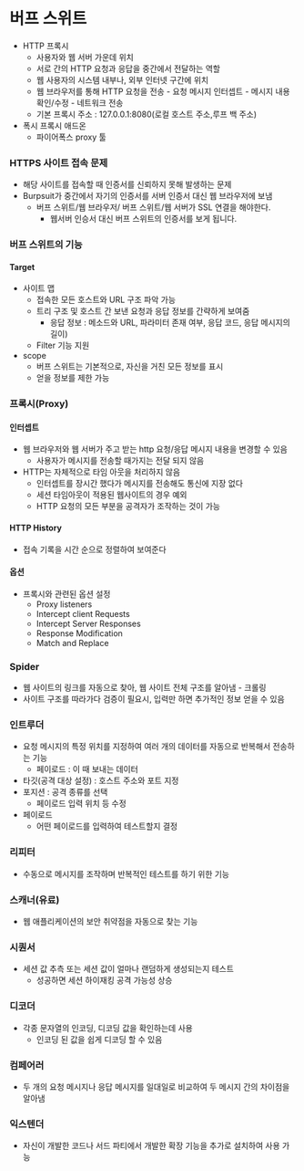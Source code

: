 # 버프 스위트

- HTTP 프록시
  - 사용자와 웹 서버 가운데 위치
  - 서로 간의 HTTP 요청과 응답을 중간에서 전달하는 역할
  - 웹 사용자의 시스템 내부나, 외부 인터넷 구간에 위치
  - 웹 브라우저를 통해 HTTP 요청을 전송 - 요청 메시지 인터셉트 - 메시지 내용 확인/수정 - 네트워크 전송
  - 기본 프록시 주소 : 127.0.0.1:8080(로컬 호스트 주소,루프 백 주소)
- 폭시 프록시 애드온
  - 파이어폭스 proxy 툴

### HTTPS 사이트 접속 문제

- 해당 사이트를 접속할 때 인증서를 신뢰하지 못해 발생하는 문제
- Burpsuit가 중간에서 자기의 인증서를 서버 인증서 대신 웹 브라우저에 보냄
  - 버프 스위트/웹 브라우저/ 버프 스위트/웹 서버가 SSL 연결을 해야한다.
    - 웹서버 인승서 대신 버프 스위트의 인증서를 보게 됩니다.

### 버프 스위트의 기능

#### Target

- 사이트 맵
  - 접속한 모든 호스트와 URL 구조 파악 가능
  - 트리 구조 및 호스트 간 보낸 요청과 응답 정보를 간략하게 보여줌
    - 응답 정보 : 메소드와 URL, 파라미터 존재 여부, 응답 코드, 응답 메시지의 길이)
  - Filter 기능 지원
- scope
  - 버프 스위트는 기본적으로, 자신을 거친 모든 정보를 표시
  - 얻을 정보를 제한 가능

### 프록시(Proxy)

#### 인터셉트

- 웹 브라우저와 웹 서버가 주고 받는 http 요청/응답 메시지 내용을 변경할 수 있음
  - 사용자가 메시지를 전송할 때가지는 전달 되지 않음
- HTTP는 자체적으로 타임 아웃을 처리하지 않음
  - 인터셉트를 장시간 했다가 메시지를 전송해도 통신에 지장 없다
  - 세션 타임아웃이 적용된 웹사이트의 경우 예외
  - HTTP 요청의 모든 부분을 공격자가 조작하는 것이 가능

#### HTTP History

- 접속 기록을 시간 순으로 정렬하여 보여준다

#### 옵션

- 프록시와 관련된 옵션 설정
  - Proxy listeners
  - Intercept client Requests
  - Intercept Server Responses
  - Response Modification
  - Match and Replace

### Spider

- 웹 사이트의 링크를 자동으로 찾아, 웹 사이트 전체 구조를 알아냄 - 크롤링
- 사이트 구조를 따라가다 검증이 필요시, 입력만 하면 추가적인 정보 얻을 수 있음

### 인트루더

- 요청 메시지의 특정 위치를 지정하여 여러 개의 데이터를 자동으로 반복해서 전송하는 기능
  - 페이로드 : 이 때 보내는 데이터
- 타깃(공격 대상 설정) : 호스트 주소와 포트 지정
- 포지션 : 공격 종류를 선택
  - 페이로드 입력 위치 등 수정
- 페이로드
  - 어떤 페이로드를 입력하여 테스트할지 결정

### 리피터

- 수동으로 메시지를 조작하며 반복적인 테스트를 하기 위한 기능

### 스캐너(유료)

- 웹 애플리케이션의 보안 취약점을 자동으로 찾는 기능

### 시퀀서

- 세션 값 추측 또는 세션 값이 얼마나 랜덤하게 생성되는지 테스트
  - 성공하면 세션 하이재킹 공격 가능성 상승

### 디코더

- 각종 문자열의 인코딩, 디코딩 값을 확인하는데 사용
  - 인코딩 된 값을 쉽게 디코딩 할 수 있음

### 컴페어러

- 두 개의 요청 메시지나 응답 메시지를 일대일로 비교하여 두 메시지 간의 차이점을 알아냄

### 익스텐더

- 자신이 개발한 코드나 서드 파티에서 개발한 확장 기능을 추가로 설치하여 사용 가능
